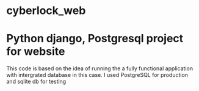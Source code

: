 # cyberlock_web

  # Python django, Postgresql project for website
  
This code is based on the idea of running the a fully functional application with intergrated database
in this case. I used PostgreSQL for production and sqlite db for testing  
